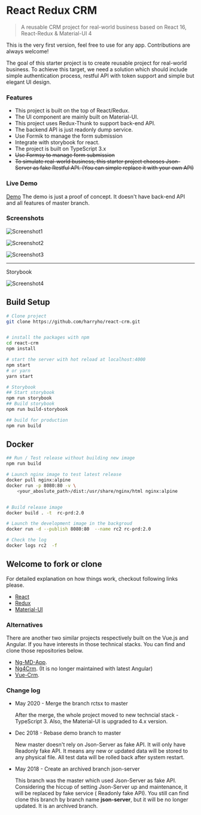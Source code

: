 # React Redux CRM

> A reusable CRM project for real-world business based on React 16, React-Redux & Material-UI 4

This is the very first version, feel free to use for any app. Contributions are always welcome!

The goal of this starter project is to create reusable project for real-world business. To achieve this target, we need a solution which should include simple authentication process, restful API with token support and simple but elegant UI design.

### Features

- This project is built on the top of React/Redux.
- The UI component are mainly built on Material-UI.
- This project uses Redux-Thunk to support back-end API.
- The backend API is just readonly dump service.
- Use Formik to manage the form submission
- Integrate with storybook for react.
- The project is built on TypeScript 3.x
- ~~Use Formsy to manage form submission~~
- ~~To simulate real-world business, this starter project chooses Json-Server as fake Restful API. (You can simple replace it with your own API)~~

### Live Demo

[Demo](https://react-app-demo.harryho.org) The demo is just a proof of concept. It doesn't have back-end API and all features of master branch.

### Screenshots

![Screenshot1](screenshots/screenshot-1.jpg)

![Screenshot2](screenshots/screenshot-1.1.jpg)

![Screenshot3](screenshots/screenshot-3.1.jpg)

<!-- ![Screenshot4](screenshots/screenshot-4.jpg) -->

----

Storybook
  
![Screenshot4](screenshots/screenshot-6.jpg)


## Build Setup

```bash
# Clone project
git clone https://github.com/harryho/react-crm.git


# install the packages with npm
cd react-crm
npm install

# start the server with hot reload at localhost:4000
npm start
# or yarn
yarn start

# Storybook
## Start storybook
npm run storybook
## Build storybook
npm run build-storybook

## build for production
npm run build

```



## Docker 

```bash
## Run / Test release without building new image
npm run build

# Launch nginx image to test latest release
docker pull nginx:alpine
docker run -p 8080:80 -v \
    <your_aboslute_path>/dist:/usr/share/nginx/html nginx:alpine


# Build release image
docker build . -t  rc-prd:2.0

# Launch the development image in the backgroud
docker run -d --publish 8080:80  --name rc2 rc-prd:2.0

# Check the log
docker logs rc2  -f
```

## Welcome to fork or clone

For detailed explanation on how things work, checkout following links please.

- [React](https://facebook.github.io/react/)
- [Redux](http://redux.js.org/)
- [Material-UI](http://www.material-ui.com/)

### Alternatives

There are another two similar projects respectively built on the Vue.js and Angular. If you have interests in those technical stacks. You can find and clone those repositories below.

- [Ng-MD-App](https://github.com/harryho/ng-md-app.git).
- [Ng4Crm](https://github.com/harryho/ng4crm.git). (It is no longer maintained with latest Angular)
- [Vue-Crm](https://github.com/harryho/vue-crm.git).

### Change log

- May 2020 -  Merge the branch rctsx to master

  After the merge, the whole project moved to new techncial stack - TypeScript 3. Also, the Material-UI is upgraded to 4.x version.


- Dec 2018 - Rebase demo branch to master

  New master doesn't rely on Json-Server as fake API. It will only have Readonly fake API. It means any new or updated data will be stored to any physical file. All test data will be rolled back after system restart.

- May 2018 -  Create an archived branch json-server

  This branch was the master which used Json-Server as fake API. Considering the hiccup of setting Json-Server up and maintenance, it will be replaced by fake service ( Readonly fake API). You still can find clone this branch by branch name **json-server**, but it will be no longer updated. It is an archived branch.
